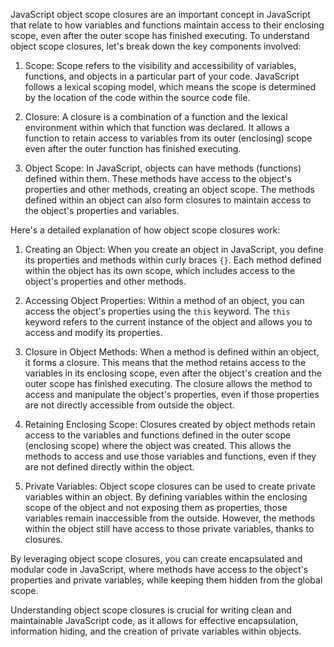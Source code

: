 JavaScript object scope closures are an important concept in JavaScript that relate to how variables and functions maintain access to their enclosing scope, even after the outer scope has finished executing. To understand object scope closures, let's break down the key components involved:

1. Scope: Scope refers to the visibility and accessibility of variables, functions, and objects in a particular part of your code. JavaScript follows a lexical scoping model, which means the scope is determined by the location of the code within the source code file.

2. Closure: A closure is a combination of a function and the lexical environment within which that function was declared. It allows a function to retain access to variables from its outer (enclosing) scope even after the outer function has finished executing.

3. Object Scope: In JavaScript, objects can have methods (functions) defined within them. These methods have access to the object's properties and other methods, creating an object scope. The methods defined within an object can also form closures to maintain access to the object's properties and variables.

Here's a detailed explanation of how object scope closures work:

1. Creating an Object: When you create an object in JavaScript, you define its properties and methods within curly braces `{}`. Each method defined within the object has its own scope, which includes access to the object's properties and other methods.

2. Accessing Object Properties: Within a method of an object, you can access the object's properties using the `this` keyword. The `this` keyword refers to the current instance of the object and allows you to access and modify its properties.

3. Closure in Object Methods: When a method is defined within an object, it forms a closure. This means that the method retains access to the variables in its enclosing scope, even after the object's creation and the outer scope has finished executing. The closure allows the method to access and manipulate the object's properties, even if those properties are not directly accessible from outside the object.

4. Retaining Enclosing Scope: Closures created by object methods retain access to the variables and functions defined in the outer scope (enclosing scope) where the object was created. This allows the methods to access and use those variables and functions, even if they are not defined directly within the object.

5. Private Variables: Object scope closures can be used to create private variables within an object. By defining variables within the enclosing scope of the object and not exposing them as properties, those variables remain inaccessible from the outside. However, the methods within the object still have access to those private variables, thanks to closures.

By leveraging object scope closures, you can create encapsulated and modular code in JavaScript, where methods have access to the object's properties and private variables, while keeping them hidden from the global scope.

Understanding object scope closures is crucial for writing clean and maintainable JavaScript code, as it allows for effective encapsulation, information hiding, and the creation of private variables within objects.